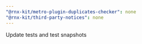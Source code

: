 ```yaml
---
"@rnx-kit/metro-plugin-duplicates-checker": none
"@rnx-kit/third-party-notices": none
---
```


Update tests and test snapshots
